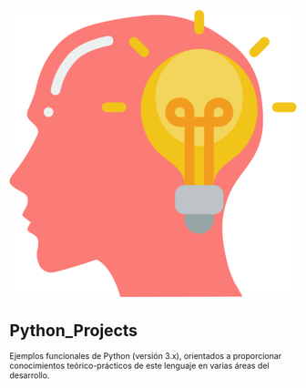 ![Logo del Proyecto](idea1.png)

# Python_Projects

Ejemplos funcionales de Python (versión 3.x), orientados a proporcionar conocimientos teórico-prácticos de este lenguaje en varias áreas del desarrollo.
